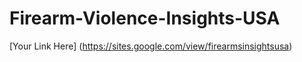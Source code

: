 # Firearm-Violence-Insights-USA

[Your Link Here] (https://sites.google.com/view/firearmsinsightsusa)
